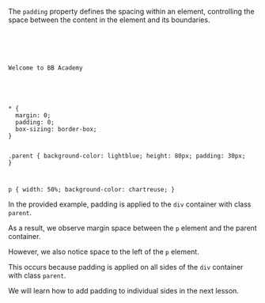 
The `padding` property defines
the spacing within an element,
controlling the space between the content
in the element and its boundaries.

<codeblock language="css" type="lesson">
<code>
<panel language="html">
<div class="parent">
  <p>Welcome to BB Academy</p>
</div>
</panel>
<panel language="css">
* {
  margin: 0;
  padding: 0;
  box-sizing: border-box;
}

.parent {
  background-color: lightblue;
  height: 80px;
  padding: 30px;
}

p {
  width: 50%;
  background-color: chartreuse;
}
</panel>
</code>
</codeblock>

In the provided example,
padding is applied to the `div` container
with class `parent`.

As a result, we observe margin space
between the `p` element
and
the parent container.

However, we also notice space to the
left of the `p` element.

This occurs because padding is applied
on all sides of the `div` container
with class `parent`.

We will learn how to add padding to
individual sides in the next lesson.
